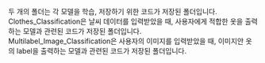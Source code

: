 두 개의 폴더는 각 모델을 학습, 저장하기 위한 코드가 저장된 폴더입니다.  
Clothes_Classification은 날씨 데이터를 입력받았을 때, 사용자에게 적합한 옷을 출력하는 모델과 관련된 코드가 저장된 폴더입니다.  
Multilabel_Image_Classification은 사용자의 이미지를 입력받았을 때, 이미지안 옷의 label을 출력하는 모델과 관련된 코드가 저장된 폴더입니다.